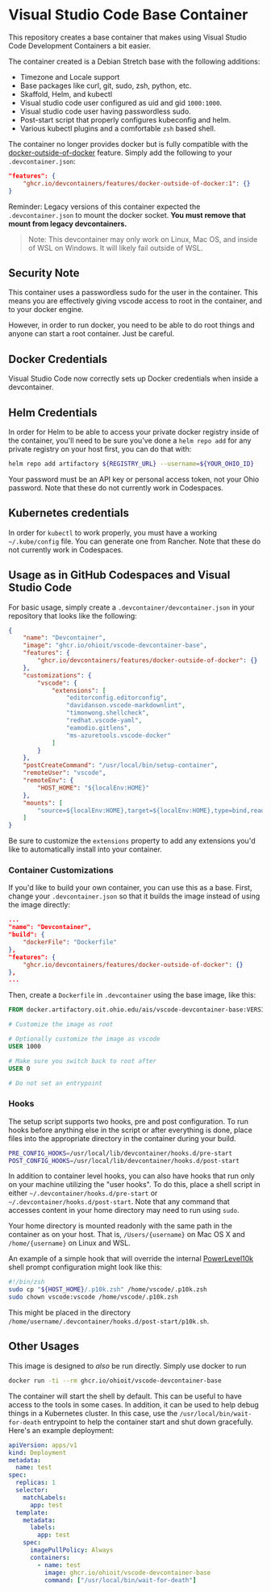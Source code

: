 # Visual Studio Code Base Container

This repository creates a base container that makes using
Visual Studio Code Development Containers a bit easier.

The container created is a Debian Stretch base with the
following additions:

- Timezone and Locale support
- Base packages like curl, git, sudo, zsh, python, etc.
- Skaffold, Helm, and kubectl
- Visual studio code user configured as uid and gid `1000:1000`.
- Visual studio code user having passwordless sudo.
- Post-start script that properly configures kubeconfig and helm.
- Various kubectl plugins and a comfortable `zsh` based shell.

The container no longer provides docker but is fully compatible
with the [docker-outside-of-docker](https://github.com/devcontainers/features/tree/main/src/docker-outside-of-docker)
feature. Simply add the following to your `.devcontainer.json`:

```json
"features": {
    "ghcr.io/devcontainers/features/docker-outside-of-docker:1": {}
}
```

Reminder: Legacy versions of this container expected the `.devcontainer.json`
to mount the docker socket. **You must remove that mount from legacy
devcontainers.**

> Note: This devcontainer may only work on Linux, Mac OS, and inside
> of WSL on Windows. It will likely fail outside of WSL.

## Security Note

This container uses a passwordless sudo for the user in the container.
This means you are effectively giving vscode access to root in the
container, and to your docker engine.

However, in order to run docker, you need to be able to do root things
and anyone can start a root container. Just be careful.

## Docker Credentials

Visual Studio Code now correctly sets up Docker credentials when
inside a devcontainer.

## Helm Credentials

In order for Helm to be able to access your private docker registry inside of the container,
you'll need to be sure you've done a `helm repo add` for any private registry on your host
first, you can do that with:

```bash
helm repo add artifactory ${REGISTRY_URL} --username=${YOUR_OHIO_ID}
```

Your password must be an API key or personal access token, not your Ohio password. Note
that these do not currently work in Codespaces.

## Kubernetes credentials

In order for `kubectl` to work properly, you must have a working `~/.kube/config` file. You can
generate one from Rancher. Note that these do not currently work in Codespaces.

## Usage as in GitHub Codespaces and Visual Studio Code

For basic usage, simply create a `.devcontainer/devcontainer.json`
in your repository that looks like the following:

```json
{
    "name": "Devcontainer",
    "image": "ghcr.io/ohioit/vscode-devcontainer-base",
    "features": {
        "ghcr.io/devcontainers/features/docker-outside-of-docker": {}
    },
    "customizations": {
        "vscode": {
            "extensions": [
                "editorconfig.editorconfig",
                "davidanson.vscode-markdownlint",
                "timonwong.shellcheck",
                "redhat.vscode-yaml",
                "eamodio.gitlens",
                "ms-azuretools.vscode-docker"
            ]
        }
    },
    "postCreateCommand": "/usr/local/bin/setup-container",
    "remoteUser": "vscode",
    "remoteEnv": {
        "HOST_HOME": "${localEnv:HOME}"
    },
    "mounts": [
        "source=${localEnv:HOME},target=${localEnv:HOME},type=bind,readonly"
    ]
}
```

Be sure to customize the `extensions` property to add any extensions you'd like
to automatically install into your container.

### Container Customizations

If you'd like to build your own container, you can use this as a base.
First, change your `.devcontainer.json` so that it builds the image
instead of using the image directly:

```json
...
"name": "Devcontainer",
"build": {
    "dockerFile": "Dockerfile"
},
"features": {
    "ghcr.io/devcontainers/features/docker-outside-of-docker": {}
},
...
```

Then, create a `Dockerfile` in `.devcontainer` using the base image, like this:

```dockerfile
FROM docker.artifactory.oit.ohio.edu/ais/vscode-devcontainer-base:VERSION

# Customize the image as root

# Optionally customize the image as vscode
USER 1000

# Make sure you switch back to root after
USER 0

# Do not set an entrypoint
```

### Hooks

The setup script supports two hooks, pre and post configuration. To run
hooks before anything else in the script or after everything is done,
place files into the appropriate directory in the container during your build.

```bash
PRE_CONFIG_HOOKS=/usr/local/lib/devcontainer/hooks.d/pre-start
POST_CONFIG_HOOKS=/usr/local/lib/devcontainer/hooks.d/post-start
```

In addition to container level hooks, you can also have hooks that run
only on your machine utilizing the "user hooks". To do this,
place a shell script in either `~/.devcontainer/hooks.d/pre-start` or
`~/.devcontainer/hooks.d/post-start`. Note that any command that accesses
content in your home directory may need to run using `sudo`.

Your home directory is mounted readonly with the same path in the container
as on your host. That is, `/Users/{username}` on Mac OS X and `/home/{username}`
on Linux and WSL.

An example of a simple hook that will override the internal
[PowerLevel10k](https://github.com/romkatv/powerlevel10k) shell prompt configuration
might look like this:

```bash
#!/bin/zsh
sudo cp "${HOST_HOME}/.p10k.zsh" /home/vscode/.p10k.zsh
sudo chown vscode:vscode /home/vscode/.p10k.zsh
```

This might be placed in the directory `/home/username/.devcontainer/hooks.d/post-start/p10k.sh`.

## Other Usages

This image is designed to _also_ be run directly. Simply use docker to run

```bash
docker run -ti --rm ghcr.io/ohioit/vscode-devcontainer-base
```

The container will start the shell by default. This can be useful to have access to the
tools in some cases. In addition, it can be used to help debug things in a Kubernetes cluster.
In this case, use the `/usr/local/bin/wait-for-death` entrypoint to help the container
start and shut down gracefully. Here's an example deployment:

```yaml
apiVersion: apps/v1
kind: Deployment
metadata:
  name: test
spec:
  replicas: 1
  selector:
    matchLabels:
      app: test
  template:
    metadata:
      labels:
        app: test
    spec:
      imagePullPolicy: Always
      containers:
        - name: test
          image: ghcr.io/ohioit/vscode-devcontainer-base
          command: ["/usr/local/bin/wait-for-death"]
```
